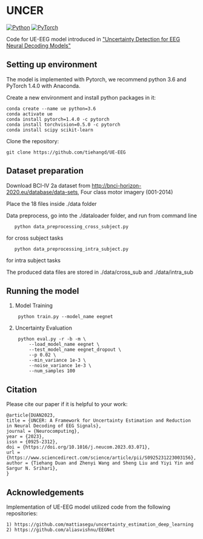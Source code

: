 
# UNCER

[![Python](https://img.shields.io/badge/python-3.6-blue.svg)](https://www.python.org/)
[![PyTorch](https://img.shields.io/badge/pytorch-1.4.0-%237732a8)](https://pytorch.org/get-started/previous-versions/)


Code for UE-EEG model introduced in ["Uncertainty Detection for EEG Neural Decoding Models"](http://arxiv.org/abs/2201.00627)

## Setting up environment

The model is implemented with Pytorch, we recommend python 3.6 and PyTorch 1.4.0 with Anaconda.
    
Create a new environment and install python packages in it:

    conda create --name ue python=3.6
    conda activate ue
    conda install pytorch=1.4.0 -c pytorch
    conda install torchvision=0.5.0 -c pytorch
    conda install scipy scikit-learn

Clone the repository:
   
    git clone https://github.com/tiehangd/UE-EEG

## Dataset preparation

   Download BCI-IV 2a dataset from http://bnci-horizon-2020.eu/database/data-sets, Four class motor imagery (001-2014)
   
   Place the 18 files inside ./data folder
   
   Data preprocess, go into the ./dataloader folder, and run from command line
   
       python data_preprocessing_cross_subject.py
   
   for cross subject tasks
   
       python data_preprocessing_intra_subject.py
   
   for intra subject tasks
   
   The produced data files are stored in ./data/cross_sub and ./data/intra_sub

## Running the model

1) Model Training
    
        python train.py --model_name eegnet

2) Uncertainty Evaluation
    
        python eval.py -r -b -m \
            --load_model_name eegnet \
            --test_model_name eegnet_dropout \
            --p 0.02 \
            --min_variance 1e-3 \
            --noise_variance 1e-3 \
            --num_samples 100


## Citation

Please cite our paper if it is helpful to your work:
```
@article{DUAN2023,
title = {UNCER: A Framework for Uncertainty Estimation and Reduction in Neural Decoding of EEG Signals},
journal = {Neurocomputing},
year = {2023},
issn = {0925-2312},
doi = {https://doi.org/10.1016/j.neucom.2023.03.071},
url = {https://www.sciencedirect.com/science/article/pii/S0925231223003156},
author = {Tiehang Duan and Zhenyi Wang and Sheng Liu and Yiyi Yin and Sargur N. Srihari},
}
```


## Acknowledgements

  Implementation of UE-EEG model utilized code from the following repositories:
    
    1) https://github.com/mattiasegu/uncertainty_estimation_deep_learning
    2) https://github.com/aliasvishnu/EEGNet


